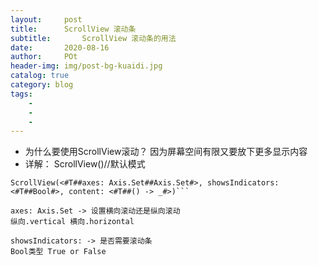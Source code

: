 ```yaml
---  
layout:     post
title:      ScrollView 滚动条
subtitle:       ScrollView 滚动条的用法
date:       2020-08-16
author:     POt
header-img: img/post-bg-kuaidi.jpg
catalog: true
category: blog
tags:       
    -   
    -   
    -   
---
```


* 为什么要使用ScrollView滚动？
因为屏幕空间有限又要放下更多显示内容
* 详解：
 ScrollView()//默认模式
 
```
ScrollView(<#T##axes: Axis.Set##Axis.Set#>, showsIndicators: <#T##Bool#>, content: <#T##() -> _#>)```

axes: Axis.Set -> 设置横向滚动还是纵向滚动
纵向.vertical 横向.horizontal

showsIndicators: -> 是否需要滚动条
Bool类型 True or False
